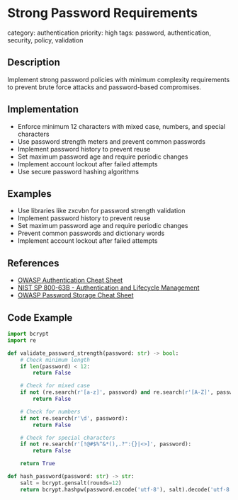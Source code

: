 # Strong Password Requirements

category: authentication
priority: high
tags: password, authentication, security, policy, validation

## Description

Implement strong password policies with minimum complexity requirements to prevent brute force attacks and password-based compromises.

## Implementation

- Enforce minimum 12 characters with mixed case, numbers, and special characters
- Use password strength meters and prevent common passwords
- Implement password history to prevent reuse
- Set maximum password age and require periodic changes
- Implement account lockout after failed attempts
- Use secure password hashing algorithms

## Examples

- Use libraries like zxcvbn for password strength validation
- Implement password history to prevent reuse
- Set maximum password age and require periodic changes
- Prevent common passwords and dictionary words
- Implement account lockout after failed attempts

## References

- [OWASP Authentication Cheat Sheet](https://cheatsheetseries.owasp.org/cheatsheets/Authentication_Cheat_Sheet.html)
- [NIST SP 800-63B - Authentication and Lifecycle Management](https://pages.nist.gov/800-63-3/sp800-63b.html)
- [OWASP Password Storage Cheat Sheet](https://cheatsheetseries.owasp.org/cheatsheets/Password_Storage_Cheat_Sheet.html)

## Code Example

```python
import bcrypt
import re

def validate_password_strength(password: str) -> bool:
    # Check minimum length
    if len(password) < 12:
        return False

    # Check for mixed case
    if not (re.search(r'[a-z]', password) and re.search(r'[A-Z]', password)):
        return False

    # Check for numbers
    if not re.search(r'\d', password):
        return False

    # Check for special characters
    if not re.search(r'[!@#$%^&*(),.?":{}|<>]', password):
        return False

    return True

def hash_password(password: str) -> str:
    salt = bcrypt.gensalt(rounds=12)
    return bcrypt.hashpw(password.encode('utf-8'), salt).decode('utf-8')
```
